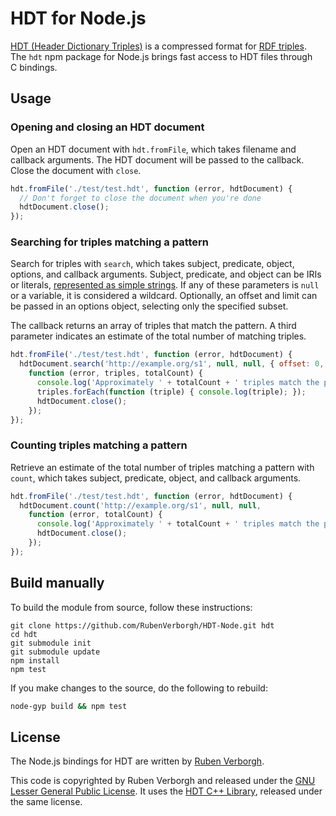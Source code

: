 # HDT for Node.js

[HDT (Header Dictionary Triples)](http://www.rdfhdt.org/) is a compressed format
for [RDF triples](http://www.w3.org/TR/2014/REC-rdf11-concepts-20140225/#data-model).
<br>
The `hdt` npm package for Node.js brings fast access to HDT files through C bindings.


## Usage

### Opening and closing an HDT document
Open an HDT document with `hdt.fromFile`,
which takes filename and callback arguments.
The HDT document will be passed to the callback.
Close the document with `close`.

```JavaScript
hdt.fromFile('./test/test.hdt', function (error, hdtDocument) {
  // Don't forget to close the document when you're done
  hdtDocument.close();
});
```

### Searching for triples matching a pattern
Search for triples with `search`,
which takes subject, predicate, object, options, and callback arguments.
Subject, predicate, and object can be IRIs or literals,
[represented as simple strings](https://github.com/RubenVerborgh/N3.js#triple-representation).
If any of these parameters is `null` or a variable, it is considered a wildcard.
Optionally, an offset and limit can be passed in an options object,
selecting only the specified subset.

The callback returns an array of triples that match the pattern.
A third parameter indicates an estimate of the total number of matching triples.

```JavaScript
hdt.fromFile('./test/test.hdt', function (error, hdtDocument) {
  hdtDocument.search('http://example.org/s1', null, null, { offset: 0, limit: 10 },
    function (error, triples, totalCount) {
      console.log('Approximately ' + totalCount + ' triples match the pattern.');
      triples.forEach(function (triple) { console.log(triple); });
      hdtDocument.close();
    });
});
```

### Counting triples matching a pattern
Retrieve an estimate of the total number of triples matching a pattern with `count`,
which takes subject, predicate, object, and callback arguments.

```JavaScript
hdt.fromFile('./test/test.hdt', function (error, hdtDocument) {
  hdtDocument.count('http://example.org/s1', null, null,
    function (error, totalCount) {
      console.log('Approximately ' + totalCount + ' triples match the pattern.');
      hdtDocument.close();
    });
});
```


## Build manually
To build the module from source, follow these instructions:
```Shell
git clone https://github.com/RubenVerborgh/HDT-Node.git hdt
cd hdt
git submodule init
git submodule update
npm install
npm test
```

If you make changes to the source, do the following to rebuild:
```bash
node-gyp build && npm test
```


## License

The Node.js bindings for HDT are written by [Ruben Verborgh](http://ruben.verborgh.org).

This code is copyrighted by Ruben Verborgh and released under the [GNU Lesser General Public License](http://opensource.org/licenses/LGPL-3.0).
It uses the [HDT C++ Library](https://github.com/rdfhdt/hdt-cpp), released under the same license.
